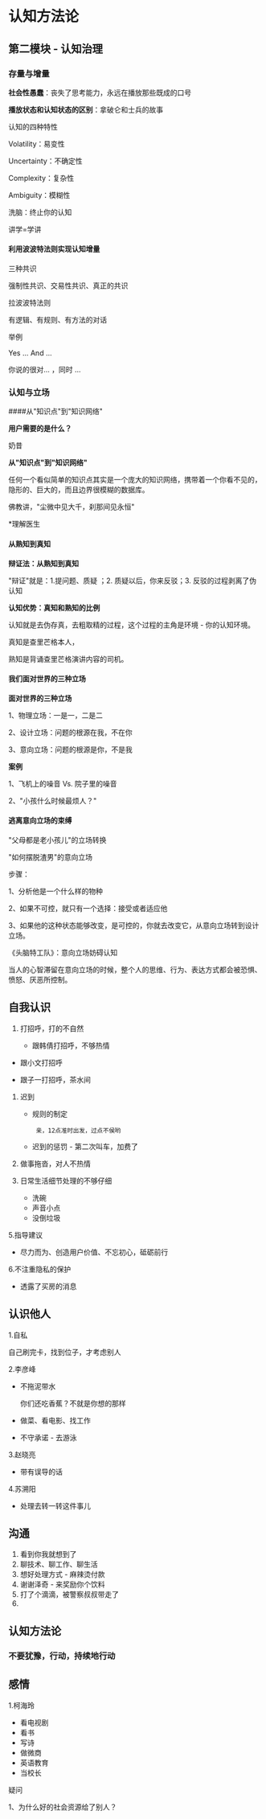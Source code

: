 # 认知方法论



## 第二模块 - 认知治理

### 存量与增量 

**社会性愚蠢**：丧失了思考能力，永远在播放那些既成的口号

**播放状态和认知状态的区别**：拿破仑和士兵的故事

认知的四种特性

Volatility：易变性

Uncertainty：不确定性

Complexity：复杂性

Ambiguity：模糊性

洗脑：终止你的认知

讲学=学讲

#### **利用波波特法则实现认知增量**

三种共识

强制性共识、交易性共识、真正的共识

拉波波特法则

有逻辑、有规则、有方法的对话

举例

Yes ... And ...

你说的很对... ，同时 ... 

### **认知与立场**

####从"知识点"到"知识网络"

**用户需要的是什么？**

奶昔

**从"知识点"到"知识网络"**

任何一个看似简单的知识点其实是一个庞大的知识网络，携带着一个你看不见的，隐形的、巨大的，而且边界很模糊的数据库。

佛教讲，"尘微中见大千，刹那间见永恒"

*理解医生

#### 从熟知到真知

**辩证法：从熟知到真知**

"辩证"就是：1.提问题、质疑 ；2. 质疑以后，你来反驳；3. 反驳的过程剥离了伪认知

**认知优势：真知和熟知的比例**

认知就是去伪存真，去粗取精的过程，这个过程的主角是环境 - 你的认知环境。

真知是查里芒格本人，

熟知是背诵查里芒格演讲内容的司机。

#### **我们面对世界的三种立场**

**面对世界的三种立场**

1、物理立场：一是一，二是二

2、设计立场：问题的根源在我，不在你

3、意向立场：问题的根源是你，不是我

**案例**

1、飞机上的噪音 Vs. 院子里的噪音

2、"小孩什么时候最烦人？"

#### **逃离意向立场的束缚**

"父母都是老小孩儿"的立场转换

"如何摆脱渣男"的意向立场

步骤：

1、分析他是一个什么样的物种

2、如果不可控，就只有一个选择：接受或者适应他

3、如果他的这种状态能够改变，是可控的，你就去改变它，从意向立场转到设计立场。

《头脑特工队》：意向立场妨碍认知

 当人的心智滞留在意向立场的时候，整个人的思维、行为、表达方式都会被恐惧、愤怒、厌恶所控制。



## 自我认识

1. 打招呼，打的不自然

   * 跟韩倩打招呼，不够热情


* 跟小文打招呼


* 跟子一打招呼，茶水间

1. 迟到

   * 规则的制定

          亲，12点准时出发，过点不侯哟

   * 迟到的惩罚 - 第二次叫车，加费了

2. 做事拖沓，对人不热情

3. 日常生活细节处理的不够仔细

   - 洗碗
   - 声音小点
   - 没倒垃圾

 5.指导建议

* 尽力而为、创造用户价值、不忘初心，砥砺前行

6.不注重隐私的保护

* 透露了买房的消息



## 认识他人

1.自私

自己刷完卡，找到位子，才考虑别人

2.李彦峰

* 不拖泥带水 

  你们还吃香蕉？不就是你想的那样

* 做菜、看电影、找工作

* 不守承诺 - 去游泳

3.赵晓亮

- 带有误导的话

4.苏溯阳

* 处理去转一转这件事儿





## 沟通

1. 看到你我就想到了
2. 聊技术、聊工作、聊生活
3. 想好处理方式 - 麻辣烫付款
4. 谢谢泽奇 - 来奖励你个饮料
5. 打了个滴滴，被警察叔叔带走了
6. ​

## 认知方法论

### 不要犹豫，行动，持续地行动



## 感情

1.柯海玲 

* 看电视剧
* 看书
* 写诗
* 做微商
* 英语教育
* 当校长

疑问

1、为什么好的社会资源给了别人？